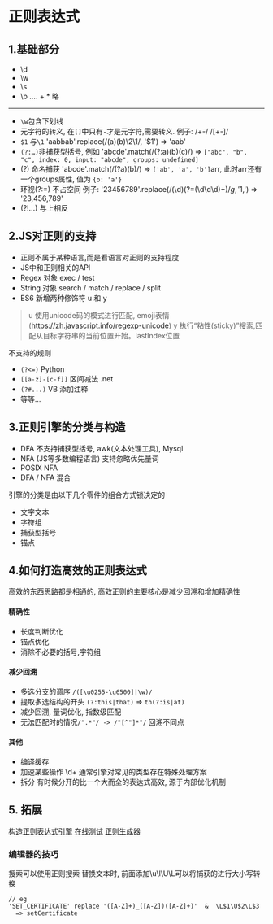 # 正则表达式
## 1.基础部分

* \d
* \w
* \s
* \b …. + * 略
---------------------
* `\w`包含下划线
* 元字符的转义, 在`[]`中只有`-`才是元字符,需要转义. 例子: /\+-/ /[+\-]/
* `$1` 与`\1` 'aabbab'.replace(/(a)(b)\2\1/, '$1') => 'aab'
* `(?:…)`非捕获型括号, 例如 'abcde'.match(/(?:a)(b)(c)/) => `["abc", "b", "c", index: 0, input: "abcde", groups: undefined]`
* (?<name>) 命名捕获 'abcde'.match(/(?<o>a)(b)/) => `['ab', 'a', 'b']`arr, 此时arr还有一个groups属性, 值为 `{o: 'a'}`
* 环视(?:=) 不占空间 例子: '23456789'.replace(/(\d)(?=(\d\d\d)+$)/g, '$1,') => '23,456,789'
* (?!...) 与上相反


## 2.JS对正则的支持

* 正则不属于某种语言,而是看语言对正则的支持程度
* JS中和正则相关的API
* Regex 对象 exec / test
* String 对象 search / match / replace / split
* ES6 新增两种修饰符 u 和 y
> u 使用unicode码的模式进行匹配, emoji表情 (https://zh.javascript.info/regexp-unicode)
> y 执行“粘性(sticky)”搜索,匹配从目标字符串的当前位置开始。lastIndex位置

不支持的规则
* `(?<=)` Python
* `[[a-z]-[c-f]]` 区间减法 .net
* `(?#...)` VB 添加注释
* 等等...

## 3.正则引擎的分类与构造

* DFA 不支持捕获型括号, awk(文本处理工具),  Mysql
* NFA (JS等多数编程语言) 支持忽略优先量词
* POSIX NFA
* DFA / NFA 混合

引擎的分类是由以下几个零件的组合方式锁决定的
* 文字文本
* 字符组
* 捕获型括号
* 锚点

## 4.如何打造高效的正则表达式

高效的东西思路都是相通的, 
高效正则的主要核心是减少回溯和增加精确性

  
#### 精确性
* 长度判断优化
* 锚点优化
* 消除不必要的括号,字符组

#### 减少回溯
* 多选分支的调序 `/([\u0255-\u6500]|\w)/`
* 提取多选结构的开头 `(?:this|that)`  => `th(?:is|at)`
* 减少回溯, 量词优化, 指数级匹配
* 无法匹配时的情况`/".*"/ -> /"[^"]*"/` 回溯不同点


#### 其他
* 编译缓存
* 加速某些操作 \d+ 通常引擎对常见的类型存在特殊处理方案
* 拆分 有时候分开的比一个大而全的表达式高效, 源于内部优化机制




## 5. 拓展
[构造正则表达式引擎](http://www.cppblog.com/vczh/archive/2008/05/22/50763.html)
[在线测试](http://regex.zjmainstay.cn/)
[正则生成器](http://www.txt2re.com/index.php3)


### 编辑器的技巧

搜索可以使用正则搜索
替换文本时, 前面添加\u\l\U\L可以将捕获的进行大小写转换

```
// eg
'SET_CERTIFICATE' replace '([A-Z]+)_([A-Z])([A-Z]+)'  &  \L$1\U$2\L$3
  => setCertificate
```
